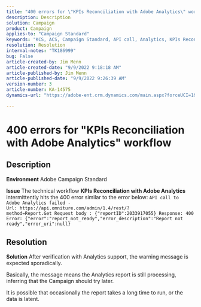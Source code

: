 ```yaml
---
title: "400 errors for \"KPIs Reconciliation with Adobe Analytics\" workflow"
description: Description
solution: Campaign
product: Campaign
applies-to: "Campaign Standard"
keywords: "KCS, ACS, Campaign Standard, API call, Analytics, KPIs Reconciliation with Adobe Analytics, 400 error"
resolution: Resolution
internal-notes: "TK186999"
bug: False
article-created-by: Jim Menn
article-created-date: "9/9/2022 9:18:18 AM"
article-published-by: Jim Menn
article-published-date: "9/9/2022 9:26:39 AM"
version-number: 3
article-number: KA-14575
dynamics-url: "https://adobe-ent.crm.dynamics.com/main.aspx?forceUCI=1&pagetype=entityrecord&etn=knowledgearticle&id=90e43d53-2030-ed11-9db1-0022480866ad"

---
```

# 400 errors for "KPIs Reconciliation with Adobe Analytics" workflow

## Description


<b>Environment</b>
 Adobe Campaign Standard

<b>Issue</b>
 The technical workflow <b>KPIs Reconciliation with Adobe Analytics</b> intermittently hits the 400 error similar to the error below:
`API call to Adobe Analytics failed - Url: https://api.omniture.com/admin/1.4/rest/?method=Report.Get Request body : {"reportID":2033917055} Response: 400 Error: {"error":"report_not_ready","error_description":"Report not ready","error_uri":null}`

## Resolution


<b>Solution</b>
After verification with Analytics support, the warning message is expected sporadically.

Basically, the message means the Analytics report is still processing, inferring that the Campaign should try later.

It is possible that occasionally the report takes a long time to run, or the data is latent.
